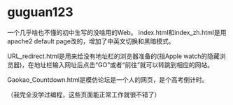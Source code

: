 # guguan123
一个几乎啥也不懂的初中生写的没啥用的Web。
index.html和index_zh.html是用apache2 default page改的，增加了中英文切换和黑暗模式。

URL_redirect.html是用来给没有地址栏的浏览器准备的(指Apple watch的隐藏浏览器)，在地址栏输入网址后点击“GO”或者“前往”就可以转跳到相应的网站。

Gaokao_Countdown.html是模仿论坛是一个人的网页，是个高考倒计时。

（我完全没学过编程，这些页面能正常工作就很不错了）
